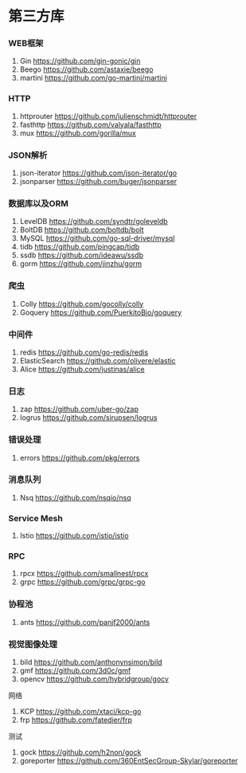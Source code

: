 # 第三方库

### WEB框架
1. Gin https://github.com/gin-gonic/gin
2. Beego https://github.com/astaxie/beego
3. martini https://github.com/go-martini/martini

### HTTP
1. httprouter https://github.com/julienschmidt/httprouter
2. fasthttp https://github.com/valyala/fasthttp
3. mux https://github.com/gorilla/mux

### JSON解析
1. json-iterator https://github.com/json-iterator/go
2. jsonparser https://github.com/buger/jsonparser

### 数据库以及ORM
1. LevelDB https://github.com/syndtr/goleveldb
2. BoltDB https://github.com/boltdb/bolt
3. MySQL https://github.com/go-sql-driver/mysql
4. tidb https://github.com/pingcap/tidb
5. ssdb https://github.com/ideawu/ssdb
6. gorm https://github.com/jinzhu/gorm

### 爬虫
1. Colly https://github.com/gocolly/colly
2. Goquery https://github.com/PuerkitoBio/goquery

### 中间件
1. redis https://github.com/go-redis/redis
2. ElasticSearch https://github.com/olivere/elastic
3. Alice https://github.com/justinas/alice

### 日志
1. zap https://github.com/uber-go/zap
2. logrus https://github.com/sirupsen/logrus

### 错误处理
1. errors https://github.com/pkg/errors

### 消息队列
1. Nsq https://github.com/nsqio/nsq

### Service Mesh
1. Istio https://github.com/istio/istio

### RPC
1. rpcx https://github.com/smallnest/rpcx
2. grpc https://github.com/grpc/grpc-go

### 协程池
1. ants https://github.com/panjf2000/ants

### 视觉图像处理
1. bild https://github.com/anthonynsimon/bild
2. gmf https://github.com/3d0c/gmf
3. opencv https://github.com/hybridgroup/gocv

网络
1. KCP https://github.com/xtaci/kcp-go
2. frp https://github.com/fatedier/frp

测试
1. gock https://github.com/h2non/gock
2. goreporter https://github.com/360EntSecGroup-Skylar/goreporter